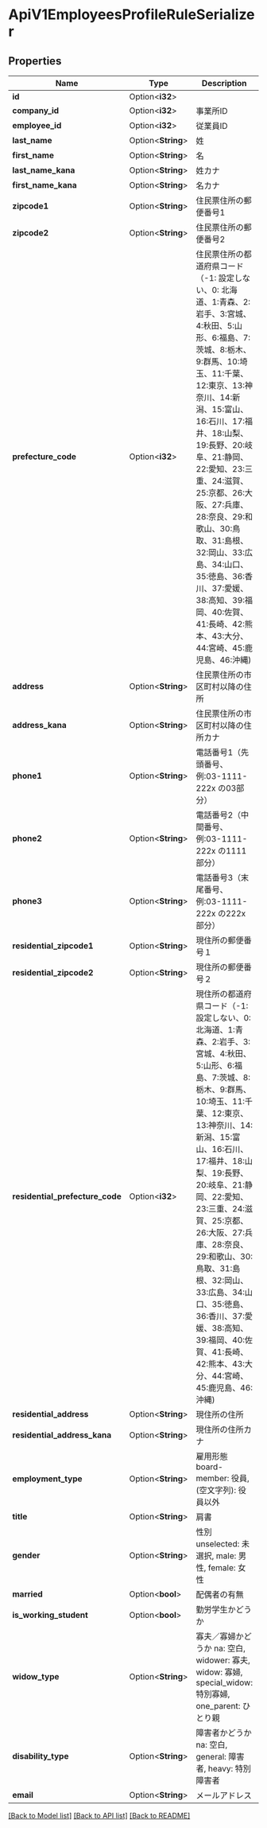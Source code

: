 # ApiV1EmployeesProfileRuleSerializer

## Properties

Name | Type | Description | Notes
------------ | ------------- | ------------- | -------------
**id** | Option<**i32**> |  | [optional]
**company_id** | Option<**i32**> | 事業所ID | [optional]
**employee_id** | Option<**i32**> | 従業員ID | [optional]
**last_name** | Option<**String**> | 姓 | [optional]
**first_name** | Option<**String**> | 名 | [optional]
**last_name_kana** | Option<**String**> | 姓カナ | [optional]
**first_name_kana** | Option<**String**> | 名カナ | [optional]
**zipcode1** | Option<**String**> | 住民票住所の郵便番号1 | [optional]
**zipcode2** | Option<**String**> | 住民票住所の郵便番号2 | [optional]
**prefecture_code** | Option<**i32**> | 住民票住所の都道府県コード（-1: 設定しない、0: 北海道、1:青森、2:岩手、3:宮城、4:秋田、5:山形、6:福島、7:茨城、8:栃木、9:群馬、10:埼玉、11:千葉、12:東京、13:神奈川、14:新潟、15:富山、16:石川、17:福井、18:山梨、19:長野、20:岐阜、21:静岡、22:愛知、23:三重、24:滋賀、25:京都、26:大阪、27:兵庫、28:奈良、29:和歌山、30:鳥取、31:島根、32:岡山、33:広島、34:山口、35:徳島、36:香川、37:愛媛、38:高知、39:福岡、40:佐賀、41:長崎、42:熊本、43:大分、44:宮崎、45:鹿児島、46:沖縄) | [optional]
**address** | Option<**String**> | 住民票住所の市区町村以降の住所 | [optional]
**address_kana** | Option<**String**> | 住民票住所の市区町村以降の住所カナ | [optional]
**phone1** | Option<**String**> | 電話番号1（先頭番号、例:03-1111-222x の03部分） | [optional]
**phone2** | Option<**String**> | 電話番号2（中間番号、例:03-1111-222x の1111部分） | [optional]
**phone3** | Option<**String**> | 電話番号3（末尾番号、例:03-1111-222x の222x部分） | [optional]
**residential_zipcode1** | Option<**String**> | 現住所の郵便番号１ | [optional]
**residential_zipcode2** | Option<**String**> | 現住所の郵便番号２ | [optional]
**residential_prefecture_code** | Option<**i32**> | 現住所の都道府県コード（-1: 設定しない、0: 北海道、1:青森、2:岩手、3:宮城、4:秋田、5:山形、6:福島、7:茨城、8:栃木、9:群馬、10:埼玉、11:千葉、12:東京、13:神奈川、14:新潟、15:富山、16:石川、17:福井、18:山梨、19:長野、20:岐阜、21:静岡、22:愛知、23:三重、24:滋賀、25:京都、26:大阪、27:兵庫、28:奈良、29:和歌山、30:鳥取、31:島根、32:岡山、33:広島、34:山口、35:徳島、36:香川、37:愛媛、38:高知、39:福岡、40:佐賀、41:長崎、42:熊本、43:大分、44:宮崎、45:鹿児島、46:沖縄) | [optional]
**residential_address** | Option<**String**> | 現住所の住所 | [optional]
**residential_address_kana** | Option<**String**> | 現住所の住所カナ | [optional]
**employment_type** | Option<**String**> | 雇用形態 board-member: 役員, (空文字列): 役員以外 | [optional]
**title** | Option<**String**> | 肩書 | [optional]
**gender** | Option<**String**> | 性別　unselected: 未選択, male: 男性, female: 女性 | [optional]
**married** | Option<**bool**> | 配偶者の有無 | [optional]
**is_working_student** | Option<**bool**> | 勤労学生かどうか | [optional]
**widow_type** | Option<**String**> | 寡夫／寡婦かどうか na: 空白, widower: 寡夫, widow: 寡婦, special_widow: 特別寡婦, one_parent: ひとり親 | [optional]
**disability_type** | Option<**String**> | 障害者かどうか na: 空白, general: 障害者, heavy: 特別障害者 | [optional]
**email** | Option<**String**> | メールアドレス | [optional]

[[Back to Model list]](../README.md#documentation-for-models) [[Back to API list]](../README.md#documentation-for-api-endpoints) [[Back to README]](../README.md)


